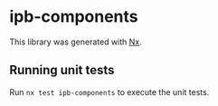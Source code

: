 # ipb-components

This library was generated with [Nx](https://nx.dev).

## Running unit tests

Run `nx test ipb-components` to execute the unit tests.
